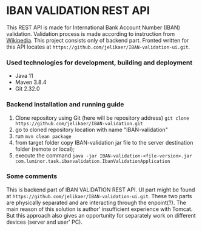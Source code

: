 # IBAN VALIDATION REST API

This REST API is made for International Bank Account Number (IBAN) validation. Validation process is made 
according to instruction from [Wikipedia](https://en.wikipedia.org/wiki/International_Bank_Account_Number#Algorithms).
This project consists only of backend part. Fronted written for this API locates at `https://github.com/jelikaer/IBAN-validation-ui.git`.

### Used technologies for development, building and deployment
* Java 11
* Maven 3.8.4
* Git 2.32.0

### Backend installation and running guide
1. Clone repository using Git (here will be repository address)
   `git clone https://github.com/jelikaer/IBAN-validation.git`
2. go to cloned repository location with name "IBAN-validation"
3. run `mvn clean package`
4. from target folder copy IBAN-validation jar file to the server 
destination folder (remote or local);
5. execute the command `java -jar IBAN-validation-<file-version>.jar com.luminor.task.ibanvalidation.IbanValidationApplication`

### Some comments
This is backend part of IBAN VALIDATION REST API. UI part might be found at `https://github.com/jelikaer/IBAN-validation-ui.git`.
These two parts are physically separated and are interacting through the enpoint(?). The main reason of this solution is author' insufficient experience with Tomcat.
But this approach also gives an opportunity for separately work on different devices (server and user' PC).


